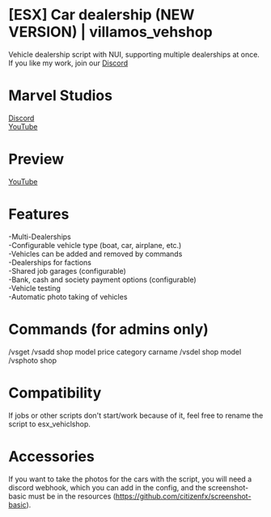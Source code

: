 # [ESX] Car dealership (NEW VERSION) | villamos_vehshop
Vehicle dealership script with NUI, supporting multiple dealerships at once. If you like my work, join our [Discord](https://discord.gg/esnawXn5q5)
# Marvel Studios
[Discord](https://discord.gg/esnawXn5q5) <br/>
[YouTube](https://www.youtube.com/channel/UCEluDSZ6Y4fBB8OkKzcVx8A)
# Preview
[YouTube](https://youtu.be/INfQ7QGtoNo)
# Features
-Multi-Dealerships <br/>
-Configurable vehicle type (boat, car, airplane, etc.) <br/>
-Vehicles can be added and removed by commands <br/>
-Dealerships for factions <br/>
-Shared job garages (configurable) <br/>
-Bank, cash and society payment options (configurable) <br/>
-Vehicle testing <br/>
-Automatic photo taking of vehicles <br/>
# Commands (for admins only)
/vsget
/vsadd shop model price category carname
/vsdel shop model
/vsphoto shop
# Compatibility
If jobs or other scripts don't start/work because of it, feel free to rename the script to esx_vehiclshop.
# Accessories
If you want to take the photos for the cars with the script, you will need a discord webhook, which you can add in the config, and the screenshot-basic must be in the resources (https://github.com/citizenfx/screenshot-basic).
